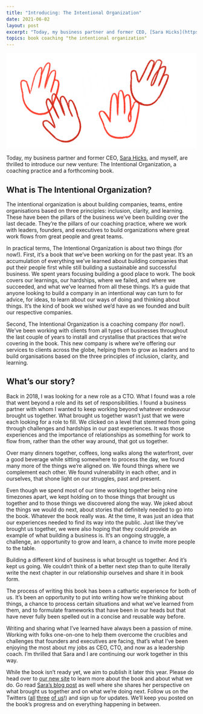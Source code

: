 ```yaml
---
title: "Introducing: The Intentional Organization"
date: 2021-06-02
layout: post
excerpt: "Today, my business partner and former CEO, [Sara Hicks](https://twitter.com/saralouhicks), and myself, are thrilled to introduce our new venture: The Intentional Organization, a coaching practice and a forthcoming book. Learn about our story and what we're building! ![](/images/tio-all-hands.png)"
topics: book coaching "the intentional organization"
---
```

![](/images/tio-all-hands.png)

Today, my business partner and former CEO, [Sara Hicks](https://twitter.com/saralouhicks), and myself, are thrilled to introduce our new venture: The Intentional Organization, a coaching practice and a forthcoming book.

## What is The Intentional Organization?

The intentional organization is about building companies, teams, entire organisations based on three principles: inclusion, clarity, and learning. These have been the pillars of the business we’ve been building over the last decade. They’re the pillars of our coaching practice, where we work with leaders, founders, and executives to build organizations where great work flows from great people and great teams.

In practical terms, The Intentional Organization is about two things (for now!). First, it’s a book that we’ve been working on for the past year. It’s an accumulation of everything we’ve learned about building companies that put their people first while still building a sustainable and successful business. We spent years focusing building a good place to work. The book covers our learnings, our hardships, where we failed, and where we succeeded, and what we’ve learned from all these things. It’s a guide that anyone looking to build a company in an intentional way can turn to for advice, for ideas, to learn about our ways of doing and thinking about things. It’s the kind of book we wished we’d have as we founded and built our respective companies.

Second, The Intentional Organization is a coaching company (for now!). We’ve been working with clients from all types of businesses throughout the last couple of years to install and crystallise that practices that we’re covering in the book. This new company is where we’re offering our services to clients across the globe, helping them to grow as leaders and to build organisations based on the three principles of inclusion, clarity, and learning.

## What’s our story?

Back in 2018, I was looking for a new role as a CTO. What I found was a role that went beyond a role and its set of responsibilities. I found a business partner with whom I wanted to keep working beyond whatever endeavour brought us together. What brought us together wasn’t just that we were each looking for a role to fill. We clicked on a level that stemmed from going through challenges and hardships in our past experiences. It was those experiences and the importance of relationships as something for work to flow from, rather than the other way around, that got us together.

Over many dinners together, coffees, long walks along the waterfront, over a good beverage while sitting somewhere to process the day, we found many more of the things we’re aligned on. We found things where we complement each other. We found vulnerability in each other, and in ourselves, that shone light on our struggles, past and present.

Even though we spend most of our time working together being nine timezones apart, we kept holding on to those things that brought us together and to those things we discovered along the way. We joked about the things we would do next, about stories that definitely needed to go into the book. Whatever the book really was. At the time, it was just an idea that our experiences needed to find its way into the public. Just like they’ve brought us together, we were also hoping that they could provide an example of what building a business is. It’s an ongoing struggle, a challenge, an opportunity to grow and learn, a chance to invite more people to the table.

Building a different kind of business is what brought us together. And it’s kept us going. We couldn’t think of a better next step than to quite literally write the next chapter in our relationship ourselves and share it in book form.

The process of writing this book has been a cathartic experience for both of us. It’s been an opportunity to put into writing how we’re thinking about things, a chance to process certain situations and what we’ve learned from them, and to formulate frameworks that have been in our heads but that have never fully been spelled out in a concise and reusable way before.

Writing and sharing what I’ve learned have always been a passion of mine. Working with folks one-on-one to help them overcome the crucibles and challenges that founders and executives are facing, that’s what I’ve been enjoying the most about my jobs as CEO, CTO, and now as a leadership coach. I’m thrilled that Sara and I are continuing our work together in this way.

While the book isn’t ready yet, we aim to publish it later this year. Please do head over to [our new site](https://intentionalorganization.com/) to learn more about the book and about what we do. Go read [Sara’s blog post]() as well where she shares her perspective on what brought us together and on what we’re doing next. Follow us on the Twitters ([all](https://twitter.com/intentional_org) [three](https://twitter.com/saralouhicks) [of us](https://twitter.com/roidrage)!) and sign up for updates. We’ll keep you posted on the book’s progress and on everything happening in between.
